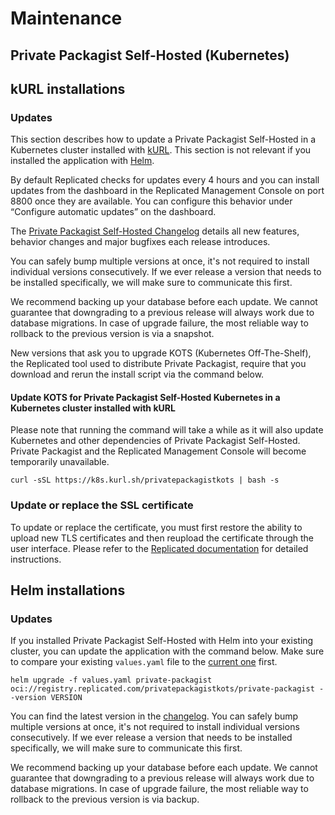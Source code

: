 # Maintenance
## Private Packagist Self-Hosted (Kubernetes)

## kURL installations

### Updates

This section describes how to update a Private Packagist Self-Hosted in a Kubernetes cluster installed with [kURL](kubernetes-embedded).
This section is not relevant if you installed the application with [Helm](kubernetes-helm).

By default Replicated checks for updates every 4 hours and you can install updates from the dashboard in the Replicated
Management Console on port 8800 once they are available.
You can configure this behavior under “Configure automatic updates” on the dashboard.

The [Private Packagist Self-Hosted Changelog](https://packagist.com/docs/self-hosted/changelog) details all new features,
behavior changes and major bugfixes each release introduces.

You can safely bump multiple versions at once, it's not required to install individual versions consecutively. If we ever 
release a version that needs to be installed specifically, we will make sure to communicate this first.

We recommend backing up your database before each update. We cannot guarantee that downgrading to a previous release will always work
due to database migrations. In case of upgrade failure, the most reliable way to rollback to the previous version is via a snapshot.

New versions that ask you to upgrade KOTS (Kubernetes Off-The-Shelf), the Replicated tool used to distribute Private Packagist,
require that you download and rerun the install script via the command below.

#### Update KOTS for Private Packagist Self-Hosted Kubernetes in a Kubernetes cluster installed with kURL

Please note that running the command will take a while as it will also update Kubernetes and other dependencies of Private Packagist Self-Hosted.
Private Packagist and the Replicated Management Console will become temporarily unavailable.

```
curl -sSL https://k8s.kurl.sh/privatepackagistkots | bash -s
```

### Update or replace the SSL certificate

To update or replace the certificate, you must first restore the ability to upload new TLS certificates and then reupload
the certificate through the user interface. Please refer to the
[Replicated documentation](https://docs.replicated.com/enterprise/updating-tls-cert#update-custom-tls-certificates)
for detailed instructions.

## Helm installations

### Updates

If you installed Private Packagist Self-Hosted with Helm into your existing cluster, you can update the application with the command 
below. Make sure to compare your existing `values.yaml` file to the [current one](http://packagist.com.lo/docs/self-hosted/kubernetes-helm#annotated-configuration) first.

``` 
helm upgrade -f values.yaml private-packagist oci://registry.replicated.com/privatepackagistkots/private-packagist --version VERSION
```

You can find the latest version in the [changelog](changelog). You can safely bump multiple versions at once, it's not required to
install individual versions consecutively. If we ever release a version that needs to be installed specifically, 
we will make sure to communicate this first. 

We recommend backing up your database before each update. We cannot guarantee that downgrading to a previous release will always work 
due to database migrations. In case of upgrade failure, the most reliable way to rollback to the previous version is via backup.
